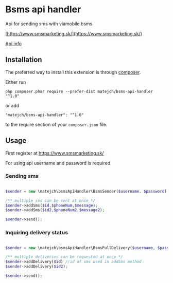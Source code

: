 Bsms api handler
================
Api for sending sms with viamobile bsms

[https://www.smsmarketing.sk/](https://www.smsmarketing.sk/)

[Api info](https://bsms.viamobile.sk/help/v2/en/)

Installation
------------

The preferred way to install this extension is through [composer](http://getcomposer.org/download/).

Either run

```
php composer.phar require --prefer-dist matejch/bsms-api-handler "^1.0"
```

or add

```
"matejch/bsms-api-handler": "^1.0"
```

to the require section of your `composer.json` file.


Usage
-----

First register at https://www.smsmarketing.sk/

For using api username and password is required

### Sending sms

```php

$sender = new \matejch\bsmsApiHandler\BsmsSender($username, $password);

/** multiple sms can be sent at once */
$sender->addSms($id,$phoneNum,$message);
$sender->addSms($id2,$phoneNum2,$message2);

$sender->send();

```
### Inquiring delivery status



```php

$sender = new \matejch\bsmsApiHandler\BsmsPullDelivery($username, $password);

/** multiple deliveries can be requested at once */
$sender->addDelivery($id) //id of sms used in addSms method
$sender->addDelivery($id2);

$sender->send();
```




